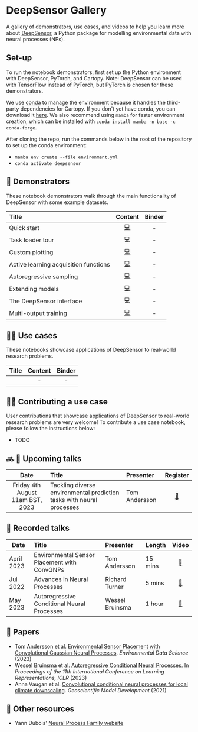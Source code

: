# DeepSensor Gallery

A gallery of demonstrators, use cases, and videos to help you learn more about [DeepSensor](https://github.com/tom-andersson/deepsensor),
a Python package for modelling environmental data with neural processes (NPs).

## Set-up

To run the notebook demonstrators, first set up the Python environment with DeepSensor, PyTorch,
and Cartopy.
Note: DeepSensor can be used with TensorFlow instead of PyTorch, but PyTorch is chosen for these demonstrators.

We use [conda](https://docs.conda.io/en/latest/) to manage the environment because
it handles the third-party dependencies for Cartopy. If you don't yet have conda, you can download it
[here](https://docs.conda.io/projects/conda/en/latest/user-guide/install/linux.html).
We also recommend using `mamba` for faster environment creation, which can be installed with
`conda install mamba -n base -c conda-forge`.

After cloning the repo, run the commands below in the root of the repository to
set up the conda environment:
- `mamba env create --file environment.yml`
- `conda activate deepsensor`

## :scroll: Demonstrators
These notebook demonstrators walk through the main functionality of DeepSensor with some example
datasets. 

| Title                                 |                                                       Content                                                       | Binder |
|:--------------------------------------|:-------------------------------------------------------------------------------------------------------------------:| :---: |
| Quick start                           |      [:computer:](https://github.com/tom-andersson/deepsensor_demos/blob/main/demonstrators/quickstart.ipynb)       | - |
| Task loader tour                      |   [:computer:](https://github.com/tom-andersson/deepsensor_demos/blob/main/demonstrators/task_loader_tour.ipynb)    | - |
| Custom plotting                       |       [:computer:](https://github.com/tom-andersson/deepsensor_demos/blob/main/demonstrators/plotting.ipynb)        | - |
| Active learning acquisition functions | [:computer:](https://github.com/tom-andersson/deepsensor_demos/blob/main/demonstrators/acquisition_functions.ipynb) | - |
| Autoregressive sampling               |      [:computer:](https://github.com/tom-andersson/deepsensor_demos/blob/main/demonstrators/ar_sampling.ipynb)      | - |
| Extending models                      |   [:computer:](https://github.com/tom-andersson/deepsensor_demos/blob/main/demonstrators/extending_models.ipynb)    | - |
| The DeepSensor interface              |       [:computer:](https://github.com/tom-andersson/deepsensor_demos/blob/main/demonstrators/interface.ipynb)       | - |
| Multi-output training                 | [:computer:](https://github.com/tom-andersson/deepsensor_demos/blob/main/demonstrators/multi_output_training.ipynb) | - |

## :scientist: Use cases
These notebooks showcase applications of DeepSensor to real-world research problems.

| Title | Content | Binder |
|:------|:-------:| :---: |
|       |   -     | - |

## :woman_student: Contributing a use case
User contributions that showcase applications of DeepSensor to real-world research problems are very welcome!
To contribute a use case notebook, please follow the instructions below:
* TODO

## :soon: :microphone: Upcoming talks
|               Date               | Title | Presenter |                                                 Register                                                  |
|:--------------------------------:|:---------------------------------------------|:----------------|:---------------------------------------------------------------------------------------------------------:|
| Friday 4th August 11am BST, 2023 | Tackling diverse environmental prediction tasks with neural processes | Tom Andersson   | [:memo:](https://digitalenvironment.org/wp-content/uploads/2023/07/20230804_CDE_Webinar_TomAndersson.pdf) |

## :microphone: Recorded talks

| Date       | Title                                        | Presenter       | Length  | Video |
|------------|:---------------------------------------------|:----------------|---------| :---: |
| April 2023 | Environmental Sensor Placement with ConvGNPs | Tom Andersson   | 15 mins | [:movie_camera:](https://youtu.be/v0pmqh09u1Y) |
| Jul 2022   | Advances in Neural Processes                 | Richard Turner  | 5 mins  | [:movie_camera:](https://www.youtube.com/watch?v=Eu6rGePXYX8) |
| May 2023   | Autoregressive Conditional Neural Processes  | Wessel Bruinsma | 1 hour  | [:movie_camera:](https://www.youtube.com/watch?v=93ZliHS0qBk) |

## :bookmark_tabs: Papers
* Tom Andersson et al. [Environmental Sensor Placement with Convolutional Gaussian Neural Processes](https://arxiv.org/abs/2211.10381). *Environmental Data Science* (2023)
* Wessel Bruinsma et al. [Autoregressive Conditional Neural Processes](https://arxiv.org/abs/2303.14468). In *Proceedings of the 11th
International Conference on Learning Representations, ICLR* (2023)
* Anna Vaugan et al. [Convolutional conditional neural processes for local climate downscaling](https://gmd.copernicus.org/articles/15/251/2022/). *Geoscientific Model Development* (2021)

## :book: Other resources
* Yann Dubois' [Neural Process Family website](https://yanndubs.github.io/Neural-Process-Family/text/Intro.html)